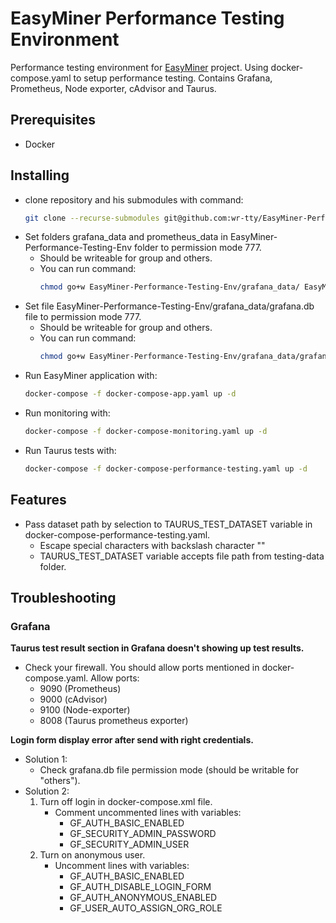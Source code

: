 # EasyMiner Performance Testing Environment

Performance testing environment for [EasyMiner](https://github.com/KIZI/EasyMiner) project. Using docker-compose.yaml to setup performance testing. Contains Grafana, Prometheus, Node exporter, cAdvisor and Taurus.

## Prerequisites

* Docker

## Installing

* clone repository and his submodules with command:
    ~~~bash
    git clone --recurse-submodules git@github.com:wr-tty/EasyMiner-Performance-Testing-Env.git
    ~~~
* Set folders grafana_data and prometheus_data in EasyMiner-Performance-Testing-Env folder to permission mode 777.
    * Should be writeable for group and others.
    * You can run command:
        ~~~bash
        chmod go+w EasyMiner-Performance-Testing-Env/grafana_data/ EasyMiner-Performance-Testing-Env/prometheus_data/
        ~~~
* Set file EasyMiner-Performance-Testing-Env/grafana_data/grafana.db file to permission mode 777.
    * Should be writeable for group and others.
    * You can run command:
        ~~~bash
        chmod go+w EasyMiner-Performance-Testing-Env/grafana_data/grafana.db
        ~~~
* Run EasyMiner application with:
    ~~~bash
    docker-compose -f docker-compose-app.yaml up -d
    ~~~
* Run monitoring with:
    ~~~bash
    docker-compose -f docker-compose-monitoring.yaml up -d
    ~~~
* Run Taurus tests with:
    ~~~bash
    docker-compose -f docker-compose-performance-testing.yaml up -d
    ~~~

## Features

* Pass dataset path by selection to TAURUS_TEST_DATASET variable in docker-compose-performance-testing.yaml.
    * Escape special characters with backslash character "\" 
    * TAURUS_TEST_DATASET variable accepts file path from testing-data folder.
    
## Troubleshooting

### Grafana

**Taurus test result section in Grafana doesn't showing up test results.**

* Check your firewall. You should allow ports mentioned in docker-compose.yaml. Allow ports:
    * 9090 (Prometheus)
    * 9000 (cAdvisor)
    * 9100 (Node-exporter)
    * 8008 (Taurus prometheus exporter)

**Login form display error after send with right credentials.**

* Solution 1:
    * Check grafana.db file permission mode (should be writable for "others").
* Solution 2:
    1. Turn off login in docker-compose.xml file. 
        * Comment uncommented lines with variables:
            * GF_AUTH_BASIC_ENABLED
            * GF_SECURITY_ADMIN_PASSWORD
            * GF_SECURITY_ADMIN_USER
    2. Turn on anonymous user.
        * Uncomment lines with variables: 
            * GF_AUTH_BASIC_ENABLED
            * GF_AUTH_DISABLE_LOGIN_FORM
            * GF_AUTH_ANONYMOUS_ENABLED
            * GF_USER_AUTO_ASSIGN_ORG_ROLE


